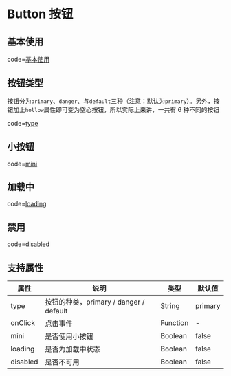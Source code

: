 # Button 按钮

## 基本使用

code=[基本使用](button)

## 按钮类型

按钮分为`primary`、`danger`、与`default`三种（注意：默认为`primary`）。另外，按钮加上`hollow`属性即可变为空心按钮，所以实际上来讲，一共有 6 种不同的按钮

code=[type](button_type)

## 小按钮

code=[mini](button_mini)

## 加载中

code=[loading](button_loading)

## 禁用

code=[disabled](button_disabled)

## 支持属性

| 属性     | 说明                                   | 类型     | 默认值  |
| -------- | -------------------------------------- | -------- | ------- |
| type     | 按钮的种类，primary / danger / default | String   | primary |
| onClick  | 点击事件                               | Function | -       |
| mini     | 是否使用小按钮                         | Boolean  | false   |
| loading  | 是否为加载中状态                       | Boolean  | false   |
| disabled | 是否不可用                             | Boolean  | false   |

